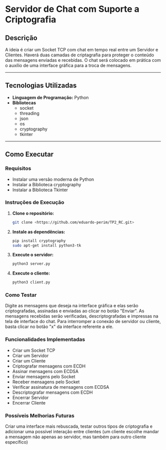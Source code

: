 # Servidor de Chat com Suporte a Criptografia

## Descrição
A ideia é criar um Socket TCP com chat em tempo real entre um Servidor e Clientes. Haverá duas camadas de criptagrafia para proteger o conteúdo das mensagens enviadas e recebidas. O chat será colocado em prática com o auxílio de uma interface gráfica para a troca de mensagens.

---

## Tecnologias Utilizadas

- **Linguagem de Programação:** Python
- **Bibliotecas** 
  - socket
  - threading
  - json
  - os
  - cryptography
  - tkinter

---

## Como Executar

### Requisitos

- Instalar uma versão moderna de Python
- Instalar a Biblioteca cryptography
- Instalar a Biblioteca Tkinter

### Instruções de Execução

1. **Clone o repositório:**
   ```bash
   git clone <https://github.com/eduardo-perim/TP2_RC.git>
2. **Instale as dependências:**
    ```bash
    pip install cryptography
    sudo apt-get install python3-tk
3. **Execute o servidor:**
    ```bash
    python3 server.py
4. **Execute o cliente:**
    ```bash
    python3 client.py

### Como Testar

 Digite as mensagens que deseja na interface gráfica e elas serão criptografadas, assinadas e enviadas ao clicar no botão "Enviar". As mensagens recebidas serão verificadas, descriptografadas e impressas na tela de interface do chat. Para interromper a conexão de servidor ou cliente, basta clicar no botão "x" da interface referente a ele.

### Funcionalidades Implementadas

 - Criar um Socket TCP
 - Criar um Servidor
 - Criar um Cliente
 - Criptografar mensagens com ECDH
 - Assinar mensagens com ECDSA
 - Enviar mensagens pelo Socket
 - Receber mensagens pelo Socket
 - Verificar assinatura de mensagens com ECDSA
 - Descriptografar mensagens com ECDH
 - Encerrar Servidor
 - Encerrar Cliente
 

### Possíveis Melhorias Futuras

 Criar uma interface mais rebuscada, testar outros tipos de criptografia e adicionar uma possível interação entre clientes (um cliente escolhe mandar a mensagem não apenas ao servidor, mas também para outro cliente específico)
